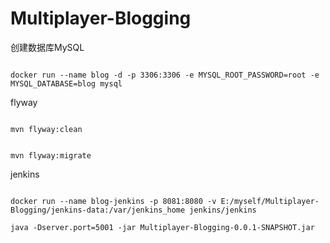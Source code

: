 # Multiplayer-Blogging

创建数据库MySQL
```docker

docker run --name blog -d -p 3306:3306 -e MYSQL_ROOT_PASSWORD=root -e MYSQL_DATABASE=blog mysql

```


flyway

```text

mvn flyway:clean

```

```text

mvn flyway:migrate

```

jenkins
```docker

docker run --name blog-jenkins -p 8081:8080 -v E:/myself/Multiplayer-Blogging/jenkins-data:/var/jenkins_home jenkins/jenkins

```

```
java -Dserver.port=5001 -jar Multiplayer-Blogging-0.0.1-SNAPSHOT.jar
```


